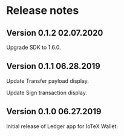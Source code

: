 # Release notes

## Version 0.1.2  02.07.2020
Upgrade SDK to 1.6.0.

## Version 0.1.1  06.28.2019
Update Transfer payload display.

Update Sign transaction display.

## Version 0.1.0  06.27.2019
Initial release of Ledger app for IoTeX Wallet.
